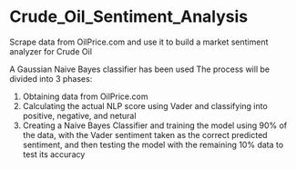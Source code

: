 # Crude_Oil_Sentiment_Analysis
Scrape data from OilPrice.com and use it to build a market sentiment analyzer for Crude Oil

A Gaussian Naive Bayes classifier has been used
The process will be divided into 3 phases:
1. Obtaining data from OilPrice.com
2. Calculating the actual NLP score using Vader and classifying into positive, negative, and netural
3. Creating a Naive Bayes Classifier and training the model using 90% of the data, with the Vader sentiment taken as the correct predicted sentiment, and then testing the model with the remaining 10% data to test its accuracy
